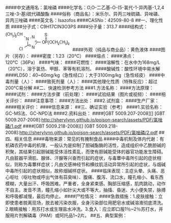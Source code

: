 ####中文通用名：氯唑磷
####化学名：O,O-二乙基-O-(5-氯代-1-异丙基-1,2,4三唑-3-基)硫代磷酸酯
####俗称（商品名）：米乐尔、异丙三唑硫磷、异唑磷、异丙三唑磷
####英文名：Isazofos
####CASNo：42509-80-8
##一、理化性质
####分子式：C9H17ClN3O3PS
####分子量：313.7
####结构式：![结构式](./assets/duwu/氯唑磷/@0结构式.gif)
####外观（纯品与商业品）：黄色液体
####图片（另存）：
####密度：1.23（20℃）
####熔点：
####沸点：120℃（36Pa）
####气味：
####可燃性：
####溶解性：在水中为168mg/L（20℃），溶于氯仿、甲醇、苯等有机溶剂。
####酸碱性：酸性环境中易水解
####LD50：40~60mg/kg（急性经口）；大于3100mg/kg（急性经皮）
####中毒剂量（人）：
####致死剂量（人）：
####其他理化性质（特殊反应）：超过200℃易分解
##二、快速检测参考方法
###1.方法名称：
####方法原理：
####试剂：
####方法步骤（前处理）：
####试验结果（图片或视频）：
####相关评价：
####注意事项：
####方法出处：
###2.试剂盒：
####生产厂家：
####相关评价：
####信息来源：
##三、确证实验（参考）
####1.实验名称：GC-MS法、GC-NPD法
####2.资料出处：
####[GBT 5009.207-2008][]
[GBT 5009.207-2008]:http://sherylynn.github.io/poison-search/assets/PDF/氯唑磷/1.pdf
####[GBT 5009.218-2008][]
[GBT 5009.218-2008]:http://sherylynn.github.io/poison-search/assets/PDF/氯唑磷/2.pdf
##四、相关信息
####毒物来源：常见的有腌制食品
####中毒机制及体内代谢：有机磷农药中毒的机理，一般认为是抑制了胆碱酯酶的活性，造成组织中乙酰胆碱的积聚，其结果引起胆碱能受体活性紊乱，而使有胆碱能受体的器官功能发生障碍。凡由脏器平滑肌、腺体、汗腺等兴奋而引起的症状，与毒蕈中毒所引起的症状相似，则称为毒蕈样症状；凡由交感神经节和横纹肌活动异常所引起的症状，与烟碱中毒所引起的症状相似，故称烟碱样症状。
####临床表现：主症头晕、头痛、恶心呕吐（呕吐物或呼出气体有蒜臭味）、腹痛、腹泻、流口水，瞳孔缩小、看东西模糊，大量出汗、呼吸困难。严重者，全身紧束感、胸部压缩感，肌肉跳动，动作不自主。发音不清，瞳孔缩小如针尖大或不等大，抽搐、昏迷、大小便失禁，脉搏和呼吸都减慢，最后均停止。
####尸检情况：
####急救措施：1.皮肤接触：立即使患者脱离现场，脱去被污染衣服，全身污染部位用肥皂水或碱溶液彻底清洗。2.眼睛接触：用苏打水或生理盐水冲洗。3.食入：应立即口服1％~2％苏打水，并服用片剂解磷毒（PAM）或阿托品1~2片。
##五、典型案例：
